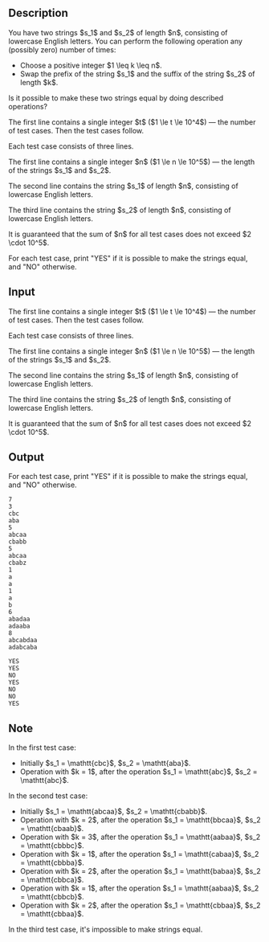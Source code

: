 ## Description

<div><p>You have two strings $s_1$ and $s_2$ of length $n$, consisting of lowercase English letters. You can perform the following operation any (possibly zero) number of times: </p><ul> <li> Choose a positive integer $1 \leq k \leq n$. </li><li> Swap the prefix of the string $s_1$ and the suffix of the string $s_2$ of length $k$. </li></ul><p>Is it possible to make these two strings equal by doing described operations?</p></div><div class="input-specification"><p>The first line contains a single integer $t$ ($1 \le t \le 10^4$) — the number of test cases. Then the test cases follow.</p><p>Each test case consists of three lines.</p><p>The first line contains a single integer $n$ ($1 \le n \le 10^5$) — the length of the strings $s_1$ and $s_2$. </p><p>The second line contains the string $s_1$ of length $n$, consisting of lowercase English letters.</p><p>The third line contains the string $s_2$ of length $n$, consisting of lowercase English letters.</p><p>It is guaranteed that the sum of $n$ for all test cases does not exceed $2 \cdot 10^5$.</p></div><div class="output-specification"><p>For each test case, print "<span class="tex-font-style-tt">YES</span>" if it is possible to make the strings equal, and "<span class="tex-font-style-tt">NO</span>" otherwise.</p></div>

## Input

<p>The first line contains a single integer $t$ ($1 \le t \le 10^4$) — the number of test cases. Then the test cases follow.</p><p>Each test case consists of three lines.</p><p>The first line contains a single integer $n$ ($1 \le n \le 10^5$) — the length of the strings $s_1$ and $s_2$. </p><p>The second line contains the string $s_1$ of length $n$, consisting of lowercase English letters.</p><p>The third line contains the string $s_2$ of length $n$, consisting of lowercase English letters.</p><p>It is guaranteed that the sum of $n$ for all test cases does not exceed $2 \cdot 10^5$.</p>

## Output

<p>For each test case, print "<span class="tex-font-style-tt">YES</span>" if it is possible to make the strings equal, and "<span class="tex-font-style-tt">NO</span>" otherwise.</p>





```input1|2,3,4,8,9,10,14,15,16,20,21,22
7
3
cbc
aba
5
abcaa
cbabb
5
abcaa
cbabz
1
a
a
1
a
b
6
abadaa
adaaba
8
abcabdaa
adabcaba
```




```output1
YES
YES
NO
YES
NO
NO
YES
```



## Note

<p>In the first test case:</p><ul> <li> Initially $s_1 = \mathtt{cbc}$, $s_2 = \mathtt{aba}$. </li><li> Operation with $k = 1$, after the operation $s_1 = \mathtt{abc}$, $s_2 = \mathtt{abc}$. </li></ul><p>In the second test case:</p><ul> <li> Initially $s_1 = \mathtt{abcaa}$, $s_2 = \mathtt{cbabb}$. </li><li> Operation with $k = 2$, after the operation $s_1 = \mathtt{bbcaa}$, $s_2 = \mathtt{cbaab}$. </li><li> Operation with $k = 3$, after the operation $s_1 = \mathtt{aabaa}$, $s_2 = \mathtt{cbbbc}$. </li><li> Operation with $k = 1$, after the operation $s_1 = \mathtt{cabaa}$, $s_2 = \mathtt{cbbba}$. </li><li> Operation with $k = 2$, after the operation $s_1 = \mathtt{babaa}$, $s_2 = \mathtt{cbbca}$. </li><li> Operation with $k = 1$, after the operation $s_1 = \mathtt{aabaa}$, $s_2 = \mathtt{cbbcb}$. </li><li> Operation with $k = 2$, after the operation $s_1 = \mathtt{cbbaa}$, $s_2 = \mathtt{cbbaa}$. </li></ul><p>In the third test case, it's impossible to make strings equal.</p>
